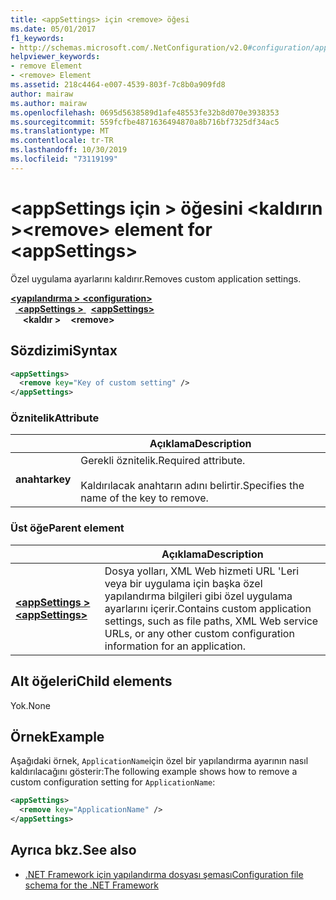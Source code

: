 ```yaml
---
title: <appSettings> için <remove> öğesi
ms.date: 05/01/2017
f1_keywords:
- http://schemas.microsoft.com/.NetConfiguration/v2.0#configuration/appSettings/remove
helpviewer_keywords:
- remove Element
- <remove> Element
ms.assetid: 218c4464-e007-4539-803f-7c8b0a909fd8
author: mairaw
ms.author: mairaw
ms.openlocfilehash: 0695d5638589d1afe48553fe32b8d070e3938353
ms.sourcegitcommit: 559fcfbe4871636494870a8b716bf7325df34ac5
ms.translationtype: MT
ms.contentlocale: tr-TR
ms.lasthandoff: 10/30/2019
ms.locfileid: "73119199"
---
```

# <a name="remove-element-for-appsettings"></a><span data-ttu-id="7b4d6-102">\<appSettings için > öğesini \<kaldırın ></span><span class="sxs-lookup"><span data-stu-id="7b4d6-102">\<remove> element for \<appSettings></span></span>

<span data-ttu-id="7b4d6-103">Özel uygulama ayarlarını kaldırır.</span><span class="sxs-lookup"><span data-stu-id="7b4d6-103">Removes custom application settings.</span></span>

<span data-ttu-id="7b4d6-104">[ **\<yapılandırma >** ](../configuration-element.md) </span><span class="sxs-lookup"><span data-stu-id="7b4d6-104">[**\<configuration>**](../configuration-element.md) </span></span>  
<span data-ttu-id="7b4d6-105">&nbsp;&nbsp;[ **\<appSettings >** ](appsettings-element-for-configuration.md) </span><span class="sxs-lookup"><span data-stu-id="7b4d6-105">&nbsp;&nbsp;[**\<appSettings>**](appsettings-element-for-configuration.md) </span></span>  
<span data-ttu-id="7b4d6-106">&nbsp;&nbsp;&nbsp;&nbsp; **\<kaldır >**</span><span class="sxs-lookup"><span data-stu-id="7b4d6-106">&nbsp;&nbsp;&nbsp;&nbsp;**\<remove>**</span></span>

## <a name="syntax"></a><span data-ttu-id="7b4d6-107">Sözdizimi</span><span class="sxs-lookup"><span data-stu-id="7b4d6-107">Syntax</span></span>

```xml
<appSettings>
  <remove key="Key of custom setting" />
</appSettings>
```

### <a name="attribute"></a><span data-ttu-id="7b4d6-108">Öznitelik</span><span class="sxs-lookup"><span data-stu-id="7b4d6-108">Attribute</span></span>

|         | <span data-ttu-id="7b4d6-109">Açıklama</span><span class="sxs-lookup"><span data-stu-id="7b4d6-109">Description</span></span> |
| ------- | ----------- |
| <span data-ttu-id="7b4d6-110">**anahtar**</span><span class="sxs-lookup"><span data-stu-id="7b4d6-110">**key**</span></span> | <span data-ttu-id="7b4d6-111">Gerekli öznitelik.</span><span class="sxs-lookup"><span data-stu-id="7b4d6-111">Required attribute.</span></span><br><br><span data-ttu-id="7b4d6-112">Kaldırılacak anahtarın adını belirtir.</span><span class="sxs-lookup"><span data-stu-id="7b4d6-112">Specifies the name of the key to remove.</span></span> |

### <a name="parent-element"></a><span data-ttu-id="7b4d6-113">Üst öğe</span><span class="sxs-lookup"><span data-stu-id="7b4d6-113">Parent element</span></span>

|     | <span data-ttu-id="7b4d6-114">Açıklama</span><span class="sxs-lookup"><span data-stu-id="7b4d6-114">Description</span></span> |
| --- | ----------- |
| [<span data-ttu-id="7b4d6-115"> **\<appSettings >** </span><span class="sxs-lookup"><span data-stu-id="7b4d6-115">**\<appSettings>**</span></span>](appsettings-element-for-configuration.md) | <span data-ttu-id="7b4d6-116">Dosya yolları, XML Web hizmeti URL 'Leri veya bir uygulama için başka özel yapılandırma bilgileri gibi özel uygulama ayarlarını içerir.</span><span class="sxs-lookup"><span data-stu-id="7b4d6-116">Contains custom application settings, such as file paths, XML Web service URLs, or any other custom configuration information for an application.</span></span> |

## <a name="child-elements"></a><span data-ttu-id="7b4d6-117">Alt öğeleri</span><span class="sxs-lookup"><span data-stu-id="7b4d6-117">Child elements</span></span>

<span data-ttu-id="7b4d6-118">Yok.</span><span class="sxs-lookup"><span data-stu-id="7b4d6-118">None</span></span>

## <a name="example"></a><span data-ttu-id="7b4d6-119">Örnek</span><span class="sxs-lookup"><span data-stu-id="7b4d6-119">Example</span></span>

<span data-ttu-id="7b4d6-120">Aşağıdaki örnek, `ApplicationName`için özel bir yapılandırma ayarının nasıl kaldırılacağını gösterir:</span><span class="sxs-lookup"><span data-stu-id="7b4d6-120">The following example shows how to remove a custom configuration setting for `ApplicationName`:</span></span>

```xml
<appSettings>
  <remove key="ApplicationName" />
</appSettings>
```

## <a name="see-also"></a><span data-ttu-id="7b4d6-121">Ayrıca bkz.</span><span class="sxs-lookup"><span data-stu-id="7b4d6-121">See also</span></span>

- [<span data-ttu-id="7b4d6-122">.NET Framework için yapılandırma dosyası şeması</span><span class="sxs-lookup"><span data-stu-id="7b4d6-122">Configuration file schema for the .NET Framework</span></span>](../index.md)
